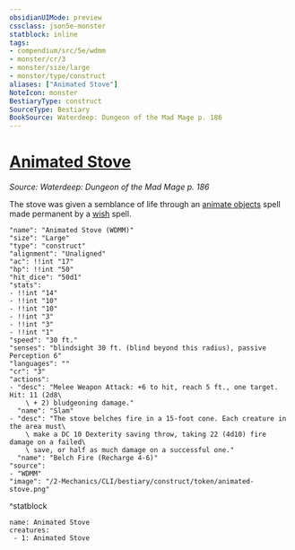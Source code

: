```yaml
---
obsidianUIMode: preview
cssclass: json5e-monster
statblock: inline
tags:
- compendium/src/5e/wdmm
- monster/cr/3
- monster/size/large
- monster/type/construct
aliases: ["Animated Stove"]
NoteIcon: monster
BestiaryType: construct
SourceType: Bestiary
BookSource: Waterdeep: Dungeon of the Mad Mage p. 186
---
```

# [Animated Stove](2-Mechanics/CLI/bestiary/construct/animated-stove-wdmm.md)
*Source: Waterdeep: Dungeon of the Mad Mage p. 186*  

The stove was given a semblance of life through an [animate objects](/2-Mechanics/CLI/spells/animate-objects.md) spell made permanent by a [wish](/2-Mechanics/CLI/spells/wish.md) spell.

```statblock
"name": "Animated Stove (WDMM)"
"size": "Large"
"type": "construct"
"alignment": "Unaligned"
"ac": !!int "17"
"hp": !!int "50"
"hit_dice": "50d1"
"stats":
- !!int "14"
- !!int "10"
- !!int "10"
- !!int "3"
- !!int "3"
- !!int "1"
"speed": "30 ft."
"senses": "blindsight 30 ft. (blind beyond this radius), passive Perception 6"
"languages": ""
"cr": "3"
"actions":
- "desc": "Melee Weapon Attack: +6 to hit, reach 5 ft., one target. Hit: 11 (2d8\
    \ + 2) bludgeoning damage."
  "name": "Slam"
- "desc": "The stove belches fire in a 15-foot cone. Each creature in the area must\
    \ make a DC 10 Dexterity saving throw, taking 22 (4d10) fire damage on a failed\
    \ save, or half as much damage on a successful one."
  "name": "Belch Fire (Recharge 4-6)"
"source":
- "WDMM"
"image": "/2-Mechanics/CLI/bestiary/construct/token/animated-stove.png"
```
^statblock

```encounter-table
name: Animated Stove
creatures:
 - 1: Animated Stove
```
